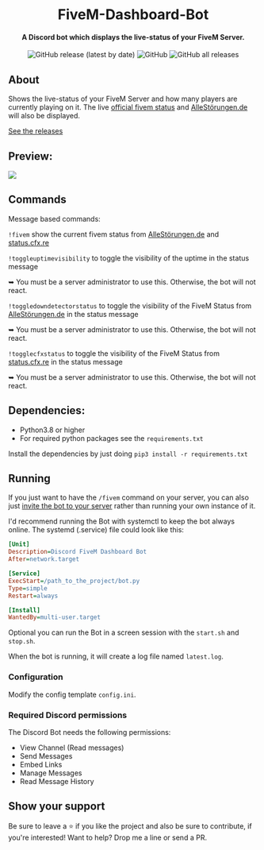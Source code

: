 <div align="center">
  <p>
    <h1>
      FiveM-Dashboard-Bot
    </h1>
    <h4>A Discord bot which displays the live-status of your FiveM Server.</h4>
    <img alt="GitHub release (latest by date)" src="https://img.shields.io/github/v/release/Commandserver/FiveM-Dashboard-Bot">
    <img alt="GitHub" src="https://img.shields.io/github/license/Commandserver/FiveM-Dashboard-Bot">
    <img alt="GitHub all releases" src="https://img.shields.io/github/downloads/Commandserver/FiveM-Dashboard-Bot/total">
  </p>
</div>

## About


Shows the live-status of your FiveM Server and how many players are currently playing on it.
The live [official fivem status](https://status.cfx.re/) and [AlleStörungen.de](https://allestörungen.de/stoerung/fivem/) will also be displayed.

[See the releases](https://github.com/Commandserver/FiveM-Dashboard-Bot/releases)

## Preview:

![](https://user-images.githubusercontent.com/44061123/165137815-6acaf05d-99ce-4701-a6a4-ed6a3ed1dc71.png)

## Commands

Message based commands:

`!fivem` show the current fivem status from [AlleStörungen.de](https://allestörungen.de/stoerung/fivem/) and [status.cfx.re](https://status.cfx.re/)

`!toggleuptimevisibility` to toggle the visibility of the uptime in the status message 

➥ You must be a server administrator to use this. Otherwise, the bot will not react.

`!toggledowndetectorstatus` to toggle the visibility of the FiveM Status from [AlleStörungen.de](https://allestörungen.de/stoerung/fivem/) in the status message 

➥ You must be a server administrator to use this. Otherwise, the bot will not react.

`!togglecfxstatus` to toggle the visibility of the FiveM Status from [status.cfx.re](https://status.cfx.re/api/v2/status.json) in the status message 

➥ You must be a server administrator to use this. Otherwise, the bot will not react.

## Dependencies:

- Python3.8 or higher
- For required python packages see the `requirements.txt`

Install the dependencies by just doing `pip3 install -r requirements.txt`

## Running

If you just want to have the `/fivem` command on your server, you can also just [invite the bot to your server](https://discord.com/api/oauth2/authorize?client_id=871415662109659156&permissions=280576&scope=bot%20applications.commands) rather than running your own instance of it.

I'd recommend running the Bot with systemctl to keep the bot always online.
The systemd (.service) file could look like this:

```ini
[Unit]
Description=Discord FiveM Dashboard Bot
After=network.target

[Service]
ExecStart=/path_to_the_project/bot.py
Type=simple
Restart=always

[Install]
WantedBy=multi-user.target
```

Optional you can run the Bot in a screen session with the `start.sh` and `stop.sh`.

When the bot is running, it will create a log file named `latest.log`.

### Configuration

Modify the config template `config.ini`.

### Required Discord permissions

The Discord Bot needs the following permissions:

- View Channel (Read messages)
- Send Messages
- Embed Links
- Manage Messages
- Read Message History

## Show your support

Be sure to leave a ⭐️ if you like the project and also be sure to contribute, if you're interested! Want to help? Drop me a line or send a PR.